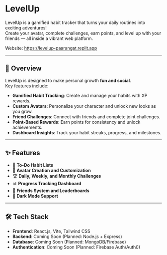 # LevelUp

LevelUp is a gamified habit tracker that turns your daily routines into exciting adventures!  
Create your avatar, complete challenges, earn points, and level up with your friends — all inside a vibrant web platform.

Website: https://levelup-paarangat.replit.app

---

## 🚀 Overview

LevelUp is designed to make personal growth **fun and social**.  
Key features include:

- **Gamified Habit Tracking**: Create and manage your habits with XP rewards.
- **Custom Avatars**: Personalize your character and unlock new looks as you grow.
- **Friend Challenges**: Connect with friends and complete joint challenges.
- **Point-Based Rewards**: Earn points for consistency and unlock achievements.
- **Dashboard Insights**: Track your habit streaks, progress, and milestones.

---

## ✨ Features

- 📝 **To-Do Habit Lists**
- 🎨 **Avatar Creation and Customization**
- 🏆 **Daily, Weekly, and Monthly Challenges**
- 📊 **Progress Tracking Dashboard**
- 🤝 **Friends System and Leaderboards**
- 🌙 **Dark Mode Support**

---

## 🛠️ Tech Stack

- **Frontend**: React.js, Vite, Tailwind CSS
- **Backend**: Coming Soon (Planned: Node.js + Express)
- **Database**: Coming Soon (Planned: MongoDB/Firebase)
- **Authentication**: Coming Soon (Planned: Firebase Auth/Auth0)
